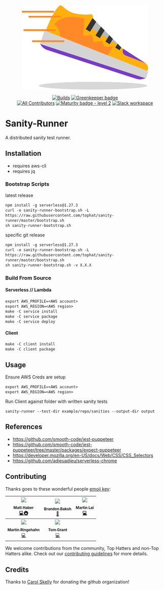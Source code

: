 <div align="center"> <img src="./runner.png" width="400px;"/>

[![Builds](https://img.shields.io/circleci/project/github/tophat/sanity-runner/master.svg)](https://circleci.com/gh/tophat/sanity-runner)
[![Greenkeeper badge](https://badges.greenkeeper.io/tophat/sanity-runner.svg)](https://greenkeeper.io/) <br />
[![All Contributors](https://img.shields.io/badge/all_contributors-5-orange.svg?style=flat)](#Contributing)
[![Maturity badge - level 2](https://img.shields.io/badge/Maturity-Level%202%20--%20First%20Release-yellowgreen.svg)](https://github.com/tophat/getting-started/blob/master/scorecard.md)
[![Slack workspace](https://slackinvite.dev.tophat.com/badge.svg)](https://opensource.tophat.com/#join-slack)

</div>

# Sanity-Runner

A distributed sanity test runner.


## Installation
* requires aws-cli
* requires jq


### Bootstrap Scripts
latest release 
```
npm install -g serverless@1.27.3
curl -o sanity-runner-bootstrap.sh -L https://raw.githubusercontent.com/tophat/sanity-runner/master/bootstrap.sh
sh sanity-runner-bootstrap.sh
```

specific git release 
```
npm install -g serverless@1.27.3
curl -o sanity-runner-bootstrap.sh -L https://raw.githubusercontent.com/tophat/sanity-runner/master/bootstrap.sh
sh sanity-runner-bootstrap.sh -v X.X.X
```


### Build From Source

#### Serverless // Lambda
```
export AWS_PROFILE=<AWS account>
export AWS_REGION=<AWS region>
make -C service install
make -C service package
make -C service deploy
```
#### Client
```
make -C client install
make -C client package
```
## Usage

Ensure AWS Creds are setup
```
export AWS_PROFILE=<AWS account>
export AWS_REGION=<AWS region>
```

Run Client against folder with written sanity tests
```
sanity-runner --test-dir example/repo/sanities --output-dir output
```

## References

- https://github.com/smooth-code/jest-puppeteer
- https://github.com/smooth-code/jest-puppeteer/tree/master/packages/expect-puppeteer
- https://developer.mozilla.org/en-US/docs/Web/CSS/CSS_Selectors
- https://github.com/adieuadieu/serverless-chrome

## Contributing

Thanks goes to these wonderful people [emoji key](https://github.com/kentcdodds/all-contributors#emoji-key):

| [<img src="https://avatars1.githubusercontent.com/u/42545233?s=400&v=4" width="100px;"/><br /><sub><b>Matt Haber</b></sub>](https://github.com/mhaber-tophat)<br />[💻](https://github.com/mhaber-tophat)[🚇](https://github.com/tophat/sanity-runner/commits?author=mhaber-tophat) | [<img src="https://avatars.githubusercontent.com/u/39271619?s=100" width="100px;"/><br /><sub><b>Brandon Baksh</b></sub>](https://github.com/brandonbaksh)<br />[📖](https://github.com/tophat/sanity-runner/commits?author=brandonbaksh) | [<img src="https://avatars2.githubusercontent.com/u/2723622?s=400&v=4" width="100px;"/><br /><sub><b>Martin Lai</b></sub>](https://github.com/eastenluis)<br />[💻](https://github.com/tophat/sanity-runner) |
| :---: | :---: | :---: |
| [<img src="https://avatars3.githubusercontent.com/u/76803?s=400&v=4" width="100px;"/><br /><sub><b>Martin Ringehahn</b></sub>](https://github.com/chrono)<br />[💻](https://github.com/tophat/sanity-runner) | [<img src="https://avatars3.githubusercontent.com/u/4661702?s=400&v=4" width="100px;"/><br /><sub><b>Tom Grant</b></sub>](https://github.com/tgrant59)<br />[💻](https://github.com/tophat/sanity-runner) |

We welcome contributions from the community, Top Hatters and non-Top Hatters alike. Check out our [contributing guidelines](CONTRIBUTING.md) for more details.

## Credits
Thanks to [Carol Skelly](https://github.com/iatek) for donating the github organization!

